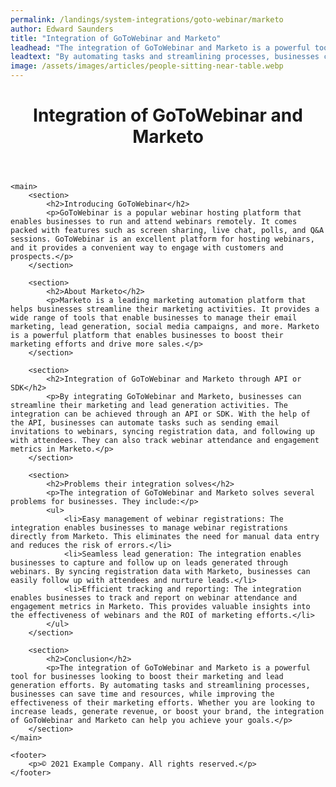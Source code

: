 ```yaml
---
permalink: /landings/system-integrations/goto-webinar/marketo
author: Edward Saunders
title: "Integration of GoToWebinar and Marketo"
leadhead: "The integration of GoToWebinar and Marketo is a powerful tool for businesses looking to boost their marketing and lead generation efforts"
leadtext: "By automating tasks and streamlining processes, businesses can save time and resources, while improving the effectiveness of their marketing efforts. Whether you are looking to increase leads, generate revenue, or boost your brand, the integration of GoToWebinar and Marketo can help you achieve your goals."
image: /assets/images/articles/people-sitting-near-table.webp
---
```

<div class="arttext">	<header>
		<h1>Integration of GoToWebinar and Marketo</h1>
	</header>

	<main>
		<section>
			<h2>Introducing GoToWebinar</h2>
			<p>GoToWebinar is a popular webinar hosting platform that enables businesses to run and attend webinars remotely. It comes packed with features such as screen sharing, live chat, polls, and Q&A sessions. GoToWebinar is an excellent platform for hosting webinars, and it provides a convenient way to engage with customers and prospects.</p>
		</section>

		<section>
			<h2>About Marketo</h2>
			<p>Marketo is a leading marketing automation platform that helps businesses streamline their marketing activities. It provides a wide range of tools that enable businesses to manage their email marketing, lead generation, social media campaigns, and more. Marketo is a powerful platform that enables businesses to boost their marketing efforts and drive more sales.</p>
		</section>

		<section>
			<h2>Integration of GoToWebinar and Marketo through API or SDK</h2>
			<p>By integrating GoToWebinar and Marketo, businesses can streamline their marketing and lead generation activities. The integration can be achieved through an API or SDK. With the help of the API, businesses can automate tasks such as sending email invitations to webinars, syncing registration data, and following up with attendees. They can also track webinar attendance and engagement metrics in Marketo.</p>
		</section>

		<section>
			<h2>Problems their integration solves</h2>
			<p>The integration of GoToWebinar and Marketo solves several problems for businesses. They include:</p>
			<ul>
				<li>Easy management of webinar registrations: The integration enables businesses to manage webinar registrations directly from Marketo. This eliminates the need for manual data entry and reduces the risk of errors.</li>
				<li>Seamless lead generation: The integration enables businesses to capture and follow up on leads generated through webinars. By syncing registration data with Marketo, businesses can easily follow up with attendees and nurture leads.</li>
				<li>Efficient tracking and reporting: The integration enables businesses to track and report on webinar attendance and engagement metrics in Marketo. This provides valuable insights into the effectiveness of webinars and the ROI of marketing efforts.</li>
			</ul>
		</section>

		<section>
			<h2>Conclusion</h2>
			<p>The integration of GoToWebinar and Marketo is a powerful tool for businesses looking to boost their marketing and lead generation efforts. By automating tasks and streamlining processes, businesses can save time and resources, while improving the effectiveness of their marketing efforts. Whether you are looking to increase leads, generate revenue, or boost your brand, the integration of GoToWebinar and Marketo can help you achieve your goals.</p>
		</section>
	</main>

	<footer>
		<p>© 2021 Example Company. All rights reserved.</p>
	</footer>
</div>